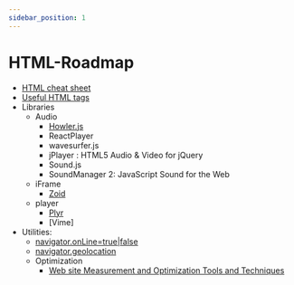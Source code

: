 ```yaml
---
sidebar_position: 1
---
```


HTML-Roadmap
============

- [HTML cheat sheet](./)
- [Useful HTML tags](./)
- Libraries
	+ Audio
		* [Howler.js](./)
		* ReactPlayer
		* wavesurfer.js
		* jPlayer : HTML5 Audio & Video for jQuery
		* Sound.js
		* SoundManager 2: JavaScript Sound for the Web
	+ iFrame
		* [Zoid](./)
	+ player
		* [Plyr](./)
		* [Vime]
- Utilities:
	+ [navigator.onLine=true|false](./)
	+ [navigator.geolocation](./)
	+ Optimization
		* [Web site Measurement and Optimization Tools and Techniques](./)
